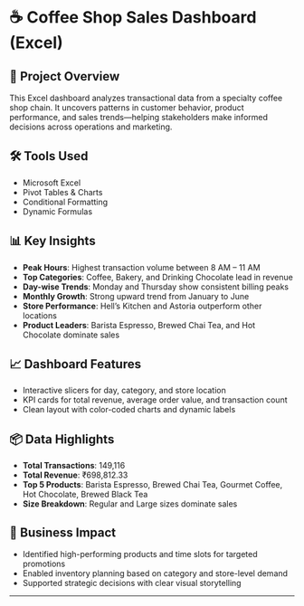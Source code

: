 # ☕ Coffee Shop Sales Dashboard (Excel)

## 📌 Project Overview
This Excel dashboard analyzes transactional data from a specialty coffee shop chain. It uncovers patterns in customer behavior, product performance, and sales trends—helping stakeholders make informed decisions across operations and marketing.

## 🛠️ Tools Used
- Microsoft Excel
- Pivot Tables & Charts
- Conditional Formatting
- Dynamic Formulas

## 📊 Key Insights
- **Peak Hours**: Highest transaction volume between 8 AM – 11 AM
- **Top Categories**: Coffee, Bakery, and Drinking Chocolate lead in revenue
- **Day-wise Trends**: Monday and Thursday show consistent billing peaks
- **Monthly Growth**: Strong upward trend from January to June
- **Store Performance**: Hell’s Kitchen and Astoria outperform other locations
- **Product Leaders**: Barista Espresso, Brewed Chai Tea, and Hot Chocolate dominate sales

## 📈 Dashboard Features
- Interactive slicers for day, category, and store location
- KPI cards for total revenue, average order value, and transaction count
- Clean layout with color-coded charts and dynamic labels

## 📦 Data Highlights
- **Total Transactions**: 149,116
- **Total Revenue**: ₹698,812.33
- **Top 5 Products**: Barista Espresso, Brewed Chai Tea, Gourmet Coffee, Hot Chocolate, Brewed Black Tea
- **Size Breakdown**: Regular and Large sizes dominate sales

## 🎯 Business Impact
- Identified high-performing products and time slots for targeted promotions
- Enabled inventory planning based on category and store-level demand
- Supported strategic decisions with clear visual storytelling

---


